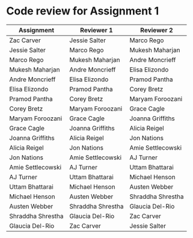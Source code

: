 # Code review for Assignment 1

Assignment|Reviewer 1|Reviewer 2
----------|----------|----------
Zac Carver|Jessie Salter|Marco Rego
Jessie Salter|Marco Rego|Mukesh Maharjan
Marco Rego|Mukesh Maharjan | Andre Moncrieff
Mukesh Maharjan | Andre Moncrieff | Elisa Elizondo
Andre Moncrieff | Elisa Elizondo|Pramod Pantha
Elisa Elizondo|Pramod Pantha|Corey Bretz
Pramod Pantha|Corey Bretz | Maryam Foroozani
Corey Bretz | Maryam Foroozani|Grace Cagle
Maryam Foroozani|Grace Cagle | Joanna Griffiths
Grace Cagle | Joanna Griffiths|Alicia Reigel
Joanna Griffiths|Alicia Reigel|Jon Nations
Alicia Reigel|Jon Nations | Amie Settlecowski
Jon Nations | Amie Settlecowski|AJ Turner
Amie Settlecowski|AJ Turner|Uttam Bhattarai
AJ Turner|Uttam Bhattarai | Michael Henson
Uttam Bhattarai | Michael Henson|Austen Webber
Michael Henson|Austen Webber|Shraddha Shrestha
Austen Webber|Shraddha Shrestha|Glaucia Del-Rio
Shraddha Shrestha|Glaucia Del-Rio | Zac Carver
Glaucia Del-Rio | Zac Carver|Jessie Salter
